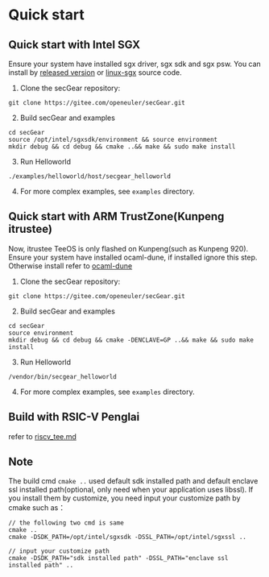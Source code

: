 # Quick start
 
## Quick start with Intel SGX
Ensure your system have installed sgx driver, sgx sdk and sgx psw. You can install by [released version](https://01.org/intel-software-guard-extensions/downloads) or [linux-sgx](https://github.com/intel/linux-sgx) source code.
1. Clone the secGear repository:

```
git clone https://gitee.com/openeuler/secGear.git
```
2. Build secGear and examples

```
cd secGear
source /opt/intel/sgxsdk/environment && source environment
mkdir debug && cd debug && cmake ..&& make && sudo make install
```
3. Run Helloworld

```
./examples/helloworld/host/secgear_helloworld
```
4. For more complex examples, see `examples` directory.

## Quick start with ARM TrustZone(Kunpeng itrustee)
Now, itrustee TeeOS is only flashed on Kunpeng(such as Kunpeng 920).</br>
Ensure your system have installed ocaml-dune, if installed ignore this step.
Otherwise install refer to [ocaml-dune](https://github.com/ocaml/dune)

1. Clone the secGear repository:
```
git clone https://gitee.com/openeuler/secGear.git
```
2. Build secGear and examples
```
cd secGear
source environment
mkdir debug && cd debug && cmake -DENCLAVE=GP ..&& make && sudo make install
```
3. Run Helloworld
```
/vendor/bin/secgear_helloworld
```
4. For more complex examples, see `examples` directory.

## Build with RSIC-V Penglai
refer to [riscv_tee.md](./riscv_tee.md)

## Note
The build cmd `cmake ..` used default sdk installed path and default enclave ssl installed path(optional, only need when your application uses libssl).
If you install them by customize, you need input your customize path by cmake such as：

```
// the following two cmd is same
cmake .. 
cmake -DSDK_PATH=/opt/intel/sgxsdk -DSSL_PATH=/opt/intel/sgxssl ..

// input your customize path
cmake -DSDK_PATH="sdk installed path" -DSSL_PATH="enclave ssl installed path" ..
```




